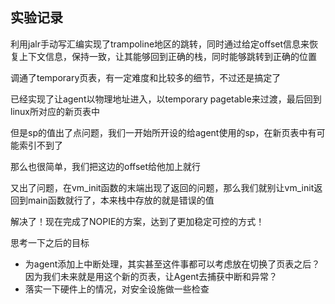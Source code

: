 ## 实验记录
利用jalr手动写汇编实现了trampoline地区的跳转，同时通过给定offset信息来恢复上下文信息，保持一致，让其能够回到正确的栈，同时能够跳转到正确的位置

调通了temporary页表，有一定难度和比较多的细节，不过还是搞定了

已经实现了让agent以物理地址进入，以temporary pagetable来过渡，最后回到linux所对应的新页表中

但是sp的值出了点问题，我们一开始所开设的给agent使用的sp，在新页表中有可能索引不到了

那么也很简单，我们把这边的offset给他加上就行

又出了问题，在vm_init函数的末端出现了返回的问题，那么我们就别让vm_init返回到main函数就行了，本来栈中存放的就是错误的值

解决了！现在完成了NOPIE的方案，达到了更加稳定可控的方式！

思考一下之后的目标
- 为agent添加上中断处理，其实甚至这件事都可以考虑放在切换了页表之后？因为我们未来就是用这个新的页表，让Agent去捕获中断和异常？
- 落实一下硬件上的情况，对安全设施做一些检查
